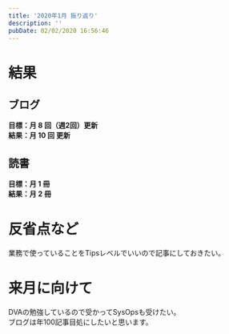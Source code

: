 ```yaml
---
title: '2020年1月 振り返り'
description: ''
pubDate: 02/02/2020 16:56:46
---
```


<h1>結果</h1>

<h2>ブログ</h2>

<p><strong>目標：月 8 回（週2回）更新</strong><br />
<strong>結果：月 10 回 更新</strong></p>

<h2>読書</h2>

<p><strong>目標：月 1 冊</strong><br />
<strong>結果：月 2 冊</strong></p>

<h1>反省点など</h1>

<p>業務で使っていることをTipsレベルでいいので記事にしておきたい。</p>

<h1>来月に向けて</h1>

<p>DVAの勉強しているので受かってSysOpsも受けたい。<br />
ブログは年100記事目処にしたいと思います。</p>

